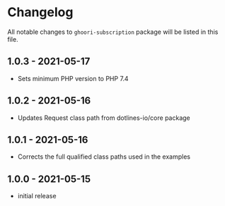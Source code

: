 # Changelog

All notable changes to `ghoori-subscription` package will be listed in this file.

## 1.0.3 - 2021-05-17

- Sets minimum PHP version to PHP 7.4

## 1.0.2 - 2021-05-16

- Updates Request class path from dotlines-io/core package

## 1.0.1 - 2021-05-16

- Corrects the full qualified class paths used in the examples

## 1.0.0 - 2021-05-15

- initial release
